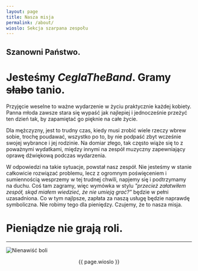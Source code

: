 ```yaml
---
layout: page
title: Nasza misja
permalink: /about/
wioslo: Sekcja szarpana zespołu
---
```


## Szanowni Państwo.

# Jesteśmy *CeglaTheBand*. Gramy ~~słabo~~ **tanio**.

Przyjęcie weselne to ważne wydarzenie w życiu praktycznie każdej kobiety. Panna młoda zawsze stara się wypaść jak najlepiej i jednocześnie przeżyć ten dzień tak, by zapamiętać go pięknie na całe życie.

Dla mężczyzny, jest to trudny czas, kiedy musi zrobić wiele rzeczy wbrew sobie, trochę poudawać, wszystko po to, by nie podpaść zbyt wcześnie swojej wybrance i jej rodzinie. Na domiar złego, tak często wiąże się to z poważnymi wydatkami, między innymi na zespół muzyczny zapewniający oprawę dźwiękową podczas wydarzenia.

W odpowiedzi na takie sytuacje, powstał nasz zespół. Nie jesteśmy w stanie całkowicie rozwiązać problemu, lecz z ogromnym poświęceniem i sumiennością wesprzemy w tej trudnej chwili, napjemy się i podtrzymamy na duchu. Coś tam zagramy, więc wymówka w stylu *"przecież załatwiłem zespół, skąd miałem wiedzieć, że nie umieją grać?"* będzie w pełni uzasadniona. Co w tym najlpsze, zapłata za naszą usługę będzie naprawdę symboliczna. Nie robimy tego dla pieniędzy. Czujemy, że to nasza misja.

# Pieniądze nie grają roli.
---
![Nienawiść boli](http://c.wrzuta.pl/wi4911/b6d4392a0011eb33500f5734)

<p style="text-align: center;">{{ page.wioslo }}</p>
